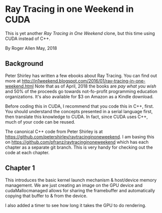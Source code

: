 Ray Tracing in one Weekend in CUDA
==================================

This is yet another _Ray Tracing in One Weekend_ clone, but this time using CUDA instead of C++.

By Roger Allen
May, 2018

Background
----------

Peter Shirley has written a few ebooks about Ray Tracing.  You can find out more at http://in1weekend.blogspot.com/2016/01/ray-tracing-in-one-weekend.html  Note that as of April, 2018 the books are *pay what you wish* and 50% of the proceeds go towards not-fo-profit programming education organizations.  It's also available for $3 on Amazon as a Kindle download.

Before coding this in CUDA, I recommend that you code this in C++, first.  You should understand the concepts presented in a serial language first, then translate this knowledge to CUDA.  In fact, since CUDA uses C++, much of your code can be reused.

The canonical C++ code from Peter Shirley is at https://github.com/petershirley/raytracinginoneweekend.  I am basing this on https://github.com/pfranz/raytracinginoneweekend which has each chapter as a separate git branch.  This is very handy for checking out the code at each chapter.

Chapter 1
---------

This introduces the basic kernel launch mechanism & host/device memory management.  We are just creating an image on the GPU device and cudaMallocmanaged allows for sharing the framebuffer and automatically copying that buffer to & from the device.

I also added a timer to see how long it takes the GPU to do rendering.
